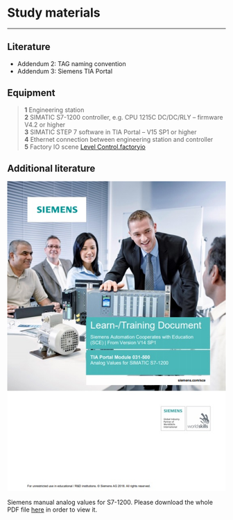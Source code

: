 # Study materials
_____________________________________
## Literature
  * Addendum 2: TAG naming convention
  * Addendum 3: Siemens TIA Portal

## Equipment
>   **1** Engineering station <br>
>   **2** SIMATIC S7-1200 controller, e.g. CPU 1215C DC/DC/RLY – firmware V4.2 or higher <br>
>   **3** SIMATIC STEP 7 software in TIA Portal – V15 SP1 or higher <br>
>   **4** Ethernet connection between engineering station and controller <br>
>   **5** Factory IO scene [Level Control.factoryio](./Ex07/Documents/Level_Control.factoryio)

## Additional literature

<p> <img src="/Ex07/images/sce_031_500_analog_values_s7_1200_r1709_en.jpg" width="700px"/>

Siemens manual analog values for S7-1200. Please download the whole PDF file <a href="./Ex07/Documents/sce_031_500_analog_values_s7_1200_r1709_en.pdf">here</a> in order to view it.</p>
